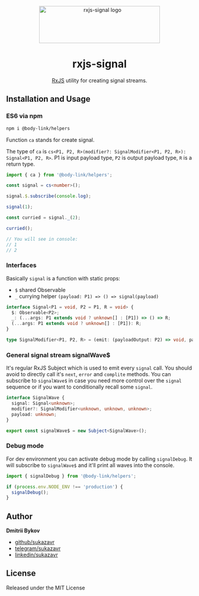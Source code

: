 <p align="center">
  <a href="https://github.com/sukazavr/rxjs-signal">
    <img src="https://github.com/sukazavr/rxjs-signal/blob/main/logo.png?raw=true" width="326" height="100" alt="rxjs-signal logo"/>
  </a>
</p>
<h1 align="center">rxjs-signal</h1>
<p align="center">
<a href="http://reactivex.io/rxjs" target="blank">RxJS</a> utility for creating signal streams.
</p>

## Installation and Usage

### ES6 via npm

```sh
npm i @body-link/helpers
```

Function `ca` stands for create signal.

The type of `ca` is `cs<P1, P2, R>(modifier?: SignalModifier<P1, P2, R>): Signal<P1, P2, R>`. P1 is input payload type, `P2` is output payload type, `R` is a return type.

```ts
import { ca } from '@body-link/helpers';

const signal = cs<number>();

signal.$.subscribe(console.log);

signal(1);

const curried = signal._(2);

curried();

// You will see in console:
// 1
// 2
```

### Interfaces

Basically `signal` is a function with static props:

- `$` shared Observable<P2>
- `_` currying helper `(payload: P1) => () => signal(payload)`

```ts
interface Signal<P1 = void, P2 = P1, R = void> {
  $: Observable<P2>;
  _: (...args: P1 extends void ? unknown[] : [P1]) => () => R;
  (...args: P1 extends void ? unknown[] : [P1]): R;
}

type SignalModifier<P1, P2, R> = (emit: (payloadOutput: P2) => void, payloadInput: P1) => R;
```

### General signal stream signalWave$

It's regular RxJS Subject which is used to emit every `signal` call. You should avoid to directly call it's `next`, `error` and `complite` methods. You can subscribe to `signalWave$` in case you need more control over the `signal` sequence or if you want to conditionally recall some `signal`.

```ts
interface SignalWave {
  signal: Signal<unknown>;
  modifier?: SignalModifier<unknown, unknown, unknown>;
  payload: unknown;
}

export const signalWave$ = new Subject<SignalWave>();
```

### Debug mode

For dev environment you can activate debug mode by calling `signalDebug`. It will subscribe to `signalWave$` and it'll print all waves into the console.

```ts
import { signalDebug } from '@body-link/helpers';

if (process.env.NODE_ENV !== 'production') {
  signalDebug();
}
```

## Author

**Dmitrii Bykov**

- [github/sukazavr](https://github.com/sukazavr)
- [telegram/sukazavr](https://telegram.me/sukazavr)
- [linkedin/sukazavr](https://www.linkedin.com/in/sukazavr)

## License

Released under the MIT License
